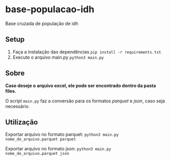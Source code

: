 # base-populacao-idh
Base cruzada de população de idh

## Setup

1. Faça a instalação das dependências `pip install -r requirements.txt`
2. Execute o arquivo main.py `python3 main.py`

## Sobre

**Caso deseje o arquivo excel, ele pode ser encontrado dentro da pasta files.**

O script `main.py` faz a conversão para os formatos *parquet* e *json*, caso seja necessário.

## Utilização

Exportar arquivo no formato parquet:
`python3 main.py nome_do_arquivo.parquet parquet`


Exportar arquivo no formato json:
`python3 main.py nome_do_arquivo.parquet json`
